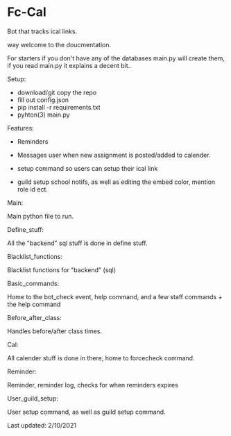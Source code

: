 # Fc-Cal
Bot that tracks ical links.

way welcome to the doucmentation.

For starters if you don't have any of the databases main.py will create them, if you read main.py it explains a decent bit..

Setup:
  - download/git copy the repo
  - fill out config.json
  - pip install -r requirements.txt
  - pyhton(3) main.py



Features:
- Reminders

- Messages user when new assignment is posted/added to calender. 

- setup command so users can setup their ical link

- guild setup school notifs, as well as editing the embed color, mention role id ect.


Main:

Main python file to run.

Define_stuff:

All the "backend" sql stuff is done in define stuff.

Blacklist_functions:

Blacklist functions for "backend" (sql)

Basic_commands:

Home to the bot_check event, help command, and a few staff commands + the help command

Before_after_class:

Handles before/after class times.

Cal:

All calender stuff is done in there, home to forcecheck command.

Reminder:

Reminder, reminder log, checks for when reminders expires

User_guild_setup:

User setup command, as well as guild setup command.

Last updated: 2/10/2021
